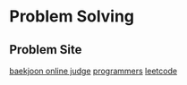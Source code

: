 # Problem Solving

## Problem Site
[baekjoon online judge](https://www.acmicpc.net/)
[programmers](https://programmers.co.kr/)
[leetcode](https://leetcode.com/)